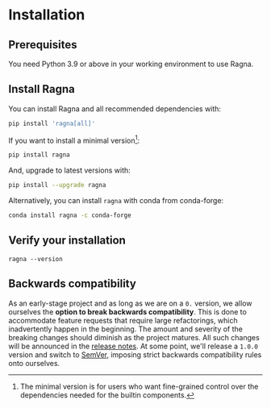 # Installation

## Prerequisites

You need Python 3.9 or above in your working environment to use Ragna.

## Install Ragna

You can install Ragna and all recommended dependencies with:

```bash
pip install 'ragna[all]'
```

If you want to install a minimal version[^1]:

```bash
pip install ragna
```

[^1]:
    The minimal version is for users who want fine-grained control over the dependencies
    needed for the builtin components.

And, upgrade to latest versions with:

```bash
pip install --upgrade ragna
```

Alternatively, you can install ``ragna`` with conda from conda-forge:

```bash
conda install ragna -c conda-forge
```

## Verify your installation

```
ragna --version
```

## Backwards compatibility

As an early-stage project and as long as we are on a `0.` version, we allow ourselves
the **option to break backwards compatibility**. This is done to accommodate feature
requests that require large refactorings, which inadvertently happen in the beginning.
The amount and severity of the breaking changes should diminish as the project matures.
All such changes will be announced in the [release notes](references/release-notes.md).
At some point, we'll release a `1.0.0` version and switch to
[SemVer](https://semver.org/), imposing strict backwards compatibility rules onto
ourselves.
